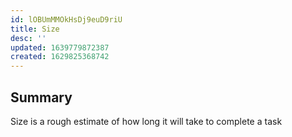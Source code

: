 ```yaml
---
id: lOBUmMMOkHsDj9euD9riU
title: Size
desc: ''
updated: 1639779872387
created: 1629825368742
---
```


## Summary

Size is a rough estimate of how long it will take to complete a task

##